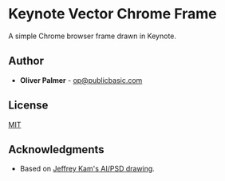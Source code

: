 # Keynote Vector Chrome Frame

A simple Chrome browser frame drawn in Keynote.

## Author

* **Oliver Palmer** - op@publicbasic.com

## License

[MIT](https://choosealicense.com/licenses/mit/)

## Acknowledgments

* Based on [Jeffrey Kam's AI/PSD drawing](https://dribbble.com/shots/986009-Flat-Vector-Chrome-Frame).


